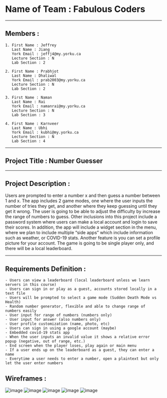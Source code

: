 # Name of Team : Fabulous Coders

---

## Members :

	1. First Name : Jeffrey
       Last Name : Jiang
	   York Email : jeffj4@my.yorku.ca
       Lecture Section : N
       Lab Section : 2

	2. First Name : Prabhjot
       Last Name : Dhaliwal
	   York Email : prab2003@my.yorku.ca
       Lecture Section : N
       Lab Section : 2

	3. First Name : Naman 
       Last Name : Rai
	   York Email : namanrai@my.yorku.ca
       Lecture Section : N
       Lab Section : 3

	4. First Name : Karnveer
       Last Name : Ubhi
	   York Email : kubhi@my.yorku.ca
       Lecture Section : N
       Lab Section : 4


---


## Project Title : Number Guesser


---

## Project Description :
Users are prompted to enter a number x and then guess a number between 1 and x. The app includes 2 game modes, one where the user inputs the number of tries they get, and another where they keep guessing until they get it wrong. The user is going to be able to adjust the difficulty by increase the range of numbers to guess. Other inclusions into this project include a password system where users can make a local account and login to save their scores. In addition, the app will include a widget section in the menu, where we plan to include multiple “side apps” which include information such as weather, or COVID-19 stats. Another feature is you can set a profile picture for your account. The game is going to be single player only, and there will be a local leaderboard.


---


## Requirements Definition :

	- Users can view a leaderboard (local leaderboard unless we learn servers in this course)
	- Users can sign in or play as a guest, accounts stored locally in a text file
	- Users will be prompted to select a game mode (Sudden Death Mode vs Health) 
	- Random number generator, flexible and able to change range of numbers easily
	- User input for range of numbers (numbers only)
	- User input for answer (also numbers only)
	- User profile customization (name, photo, etc)
	- Users can sign in using a google account (maybe)
	- Embedded covid-19 stats app
	- When the user inputs an invalid value it shows a relative error popup (negative, out of range, etc.)
	- End screen when the player loses, play again or main menu
	- If a user ends up on the leaderboard as a guest, they can enter a name
	- Everytime a user needs to enter a number, open a plaintext but only let the user enter numbers

## Wireframes : 

![image](https://user-images.githubusercontent.com/75332635/154764926-0ff45f60-a32f-443d-97ef-299d944305d9.png)
![image](https://user-images.githubusercontent.com/75332635/154764936-93f8c663-8a2d-4e57-b15f-6bd1ebe01467.png)
![image](https://user-images.githubusercontent.com/75332635/154764947-03b9f868-6728-4801-a5e1-3e338eb7b633.png)
![image](https://user-images.githubusercontent.com/75332635/154764960-95cddc37-397e-4052-be03-7552174d339c.png)
![image](https://user-images.githubusercontent.com/75332635/154764967-3d2cf3ab-84f3-4a2a-9c9f-5e82374a4a76.png)

